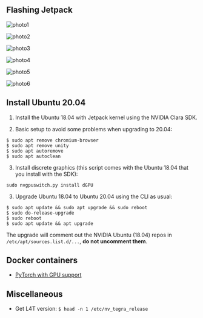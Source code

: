 Flashing Jetpack
----------------

![photo1](https://user-images.githubusercontent.com/3996630/167399938-5545671e-5336-4ad1-a789-3491d13597d4.png)

![photo2](https://user-images.githubusercontent.com/3996630/167399950-2782c21c-b1c9-4544-be77-ba222e4b8c35.png)

![photo3](https://user-images.githubusercontent.com/3996630/167399961-28a2241d-e91b-444b-8752-a5aacc2c4b93.png)

![photo4](https://user-images.githubusercontent.com/3996630/167399979-14e309a7-32cd-4d35-9374-94b38e505fa1.png)

![photo5](https://user-images.githubusercontent.com/3996630/167399997-fee1b3a4-11d7-42df-976f-78b6da45e1b5.png)

![photo6](https://user-images.githubusercontent.com/3996630/167400014-990df518-f514-4664-b34f-4e4026084d86.png)


Install Ubuntu 20.04
--------------------

1. Install the Ubuntu 18.04 with Jetpack kernel using the NVIDIA Clara SDK.

1. Basic setup to avoid some problems when upgrading to 20.04:
```
$ sudo apt remove chromium-browser
$ sudo apt remove unity
$ sudo apt autoremove
$ sudo apt autoclean
```

3. Install discrete graphics (this script comes with the Ubuntu 18.04 that you install with the SDK):
```
sudo nvgpuswitch.py install dGPU
```

3. Upgrade Ubuntu 18.04 to Ubuntu 20.04 using the CLI as usual:
```
$ sudo apt update && sudo apt upgrade && sudo reboot
$ sudo do-release-upgrade
$ sudo reboot
$ sudo apt update && apt upgrade
```

The upgrade will comment out the NVIDIA Ubuntu (18.04) repos in `/etc/apt/sources.list.d/...`, **do not uncomment them**.


Docker containers
-----------------
* [PyTorch with GPU support](https://catalog.ngc.nvidia.com/orgs/nvidia/containers/l4t-pytorch)


Miscellaneous 
-------------
* Get L4T version: `$ head -n 1 /etc/nv_tegra_release`
